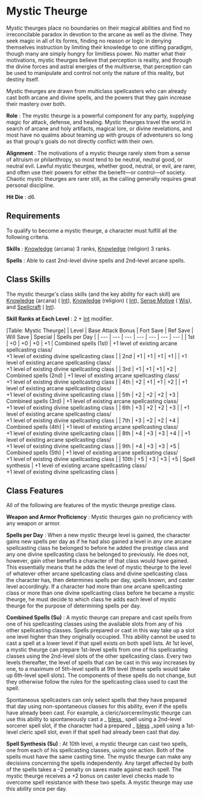 # Mystic Theurge

Mystic theurges place no boundaries on their magical abilities and find no irreconcilable paradox in devotion to the arcane as well as the divine. They seek magic in all of its forms, finding no reason or logic in denying themselves instruction by limiting their knowledge to one stifling paradigm, though many are simply hungry for limitless power. No matter what their motivations, mystic theurges believe that perception is reality, and through the divine forces and astral energies of the multiverse, that perception can be used to manipulate and control not only the nature of this reality, but destiny itself.

Mystic theurges are drawn from multiclass spellcasters who can already cast both arcane and divine spells, and the powers that they gain increase their mastery over both.

**Role** : The mystic theurge is a powerful component for any party, supplying magic for attack, defense, and healing. Mystic theurges travel the world in search of arcane and holy artifacts, magical lore, or divine revelations, and most have no qualms about teaming up with groups of adventurers so long as that group's goals do not directly conflict with their own.

**Alignment** : The motivations of a mystic theurge rarely stem from a sense of altruism or philanthropy, so most tend to be neutral, neutral good, or neutral evil. Lawful mystic theurges, whether good, neutral, or evil, are rarer, and often use their powers for either the benefit—or control—of society. Chaotic mystic theurges are rarer still, as the calling generally requires great personal discipline.

**Hit Die** : d6.

## Requirements

To qualify to become a mystic theurge, a character must fulfill all the following criteria.

**Skills** : [Knowledge](../skills/knowledge.html#_knowledge) (arcana) 3 ranks, [Knowledge](../skills/knowledge.html#_knowledge) (religion) 3 ranks.

**Spells** : Able to cast 2nd-level divine spells and 2nd-level arcane spells.

## Class Skills

The mystic theurge's class skills (and the key ability for each skill) are [Knowledge](../skills/knowledge.html#_knowledge) (arcana) ( [Int](../gettingStarted.html#_intelligence)), [Knowledge](../skills/knowledge.html#_knowledge) (religion) ( [Int](../gettingStarted.html#_intelligence)), [Sense Motive](../skills/senseMotive.html#_sense-motive) ( [Wis](../gettingStarted.html#_wisdom)), and [Spellcraft](../skills/spellcraft.html#_spellcraft) ( [Int](../gettingStarted.html#_intelligence)).

**Skill Ranks at Each Level** : 2 + [Int](../gettingStarted.html#_intelligence) modifier.

[Table: Mystic Theurge]
| Level | Base Attack Bonus | Fort Save | Ref Save | Will Save | Special | Spells per Day |
| --- | --- | --- | --- | --- | --- | --- |
| 1st | +0 | +0 | +0 | +1 | Combined spells (1st) | +1 level of existing arcane spellcasting class/  
+1 level of existing divine spellcasting class |
| 2nd | +1 | +1 | +1 | +1 | | +1 level of existing arcane spellcasting class/  
+1 level of existing divine spellcasting class |
| 3rd | +1 | +1 | +1 | +2 | Combined spells (2nd) | +1 level of existing arcane spellcasting class/  
+1 level of existing divine spellcasting class |
| 4th | +2 | +1 | +1 | +2 | | +1 level of existing arcane spellcasting class/  
+1 level of existing divine spellcasting class |
| 5th | +2 | +2 | +2 | +3 | Combined spells (3rd) | +1 level of existing arcane spellcasting class/  
+1 level of existing divine spellcasting class |
| 6th | +3 | +2 | +2 | +3 | | +1 level of existing arcane spellcasting class/  
+1 level of existing divine spellcasting class |
| 7th | +3 | +2 | +2 | +4 | Combined spells (4th) | +1 level of existing arcane spellcasting class/  
+1 level of existing divine spellcasting class |
| 8th | +4 | +3 | +3 | +4 | | +1 level of existing arcane spellcasting class/  
+1 level of existing divine spellcasting class |
| 9th | +4 | +3 | +3 | +5 | Combined spells (5th) | +1 level of existing arcane spellcasting class/  
+1 level of existing divine spellcasting class |
| 10th | +5 | +3 | +3 | +5 | Spell synthesis | +1 level of existing arcane spellcasting class/  
+1 level of existing divine spellcasting class |

## Class Features

All of the following are features of the mystic theurge prestige class.

**Weapon and Armor Proficiency** : Mystic theurges gain no proficiency with any weapon or armor.

**Spells per Day** : When a new mystic theurge level is gained, the character gains new spells per day as if he had also gained a level in any one arcane spellcasting class he belonged to before he added the prestige class and any one divine spellcasting class he belonged to previously. He does not, however, gain other benefits a character of that class would have gained. This essentially means that he adds the level of mystic theurge to the level of whatever other arcane spellcasting class and divine spellcasting class the character has, then determines spells per day, spells known, and caster level accordingly. If a character had more than one arcane spellcasting class or more than one divine spellcasting class before he became a mystic theurge, he must decide to which class he adds each level of mystic theurge for the purpose of determining spells per day.

**Combined Spells (Su)** : A mystic theurge can prepare and cast spells from one of his spellcasting classes using the available slots from any of his other spellcasting classes. Spells prepared or cast in this way take up a slot one level higher than they originally occupied. This ability cannot be used to cast a spell at a lower level if that spell exists on both spell lists. At 1st level, a mystic theurge can prepare 1st-level spells from one of his spellcasting classes using the 2nd-level slots of the other spellcasting class. Every two levels thereafter, the level of spells that can be cast in this way increases by one, to a maximum of 5th-level spells at 9th level (these spells would take up 6th-level spell slots). The components of these spells do not change, but they otherwise follow the rules for the spellcasting class used to cast the spell.

Spontaneous spellcasters can only select spells that they have prepared that day using non-spontaneous classes for this ability, even if the spells have already been cast. For example, a cleric/sorcerer/mystic theurge can use this ability to spontaneously cast a _ [bless](../spells/bless.html#_bless)_ spell using a 2nd-level sorcerer spell slot, if the character had a prepared _ [bless](../spells/bless.html#_bless) _spell using a 1st-level cleric spell slot, even if that spell had already been cast that day.

**Spell Synthesis (Su)** : At 10th level, a mystic theurge can cast two spells, one from each of his spellcasting classes, using one action. Both of the spells must have the same casting time. The mystic theurge can make any decisions concerning the spells independently. Any target affected by both of the spells takes a –2 penalty on saves made against each spell. The mystic theurge receives a +2 bonus on caster level checks made to overcome spell resistance with these two spells. A mystic theurge may use this ability once per day.

